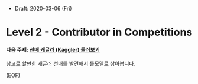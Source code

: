 * Draft: 2020-03-06 (Fri)

# Level 2 - Contributor in Competitions

#### 다음 주제: [선배 캐글러 (Kaggler) 둘러보기](senior_kagglers.md)

참고로 할만한 캐글러 선배를 발견해서 롤모델로 삼아봅니다.

(EOF)